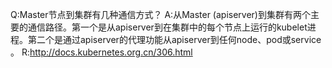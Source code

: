 Q:Master节点到集群有几种通信方式？
A:从Master (apiserver)到集群有两个主要的通信路径。第一个是从apiserver到在集群中的每个节点上运行的kubelet进程。第二个是通过apiserver的代理功能从apiserver到任何node、pod或service 。
R:http://docs.kubernetes.org.cn/306.html
